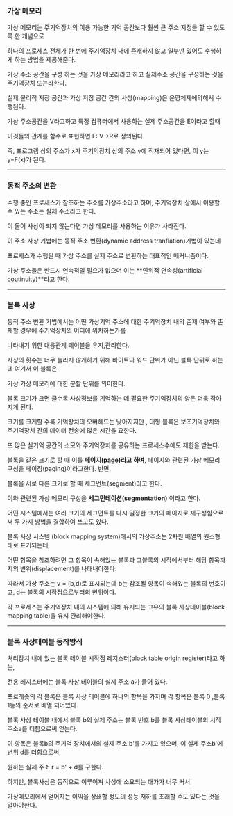 ### 가상 메모리

가상 메모리는 주기억장치의 이용 가능한 기억 공간보다 훨씬 큰 주소 지정을 할 수 있도록 한 개념으로 

하나의 프로세스 전체가 한 번에 주기억장치 내에 존재하지 않고 일부만 있어도 수행하게 하는 방법을 제공해준다.

가상 주소 공간을 구성 하는 것을 가상 메모리라고 하고 실제주소 공간을 구성하는 것을 주기억장치 또는라한다.

실제 물리적 저장 공간과 가상 저장 공간 간의 사상(mapping)은 운영체제에의해서 수행된다.

가상 주소공간을 V라고하고 특정 컴퓨터에서 사용하는 실제 주소공간을 E이라고 할때 

이것들의 관계를 함수로 표현하면 F: V->R로 정의된다.

즉, 프로그램 상의 주소가 x가 주기억장치 상의 주소 y에 적재되어 있다면, 이 y는 y=F(x)가 된다.

-------------------------------------------------

### 동적 주소의 변환

수행 중인 프로세스가 참조하는 주소를 가상주소라고 하며, 주기억장치 상에서 이용할 수 있는 주소는 실제 주소라고 한다.

이 둘이 사상이 되지 않는다면 가상 메모리를 사용하는 이유가 사라진다.

이 주소 사상 기법에는 동적 주소 변환(dynamic address tranflation)기법이 있는데

프로세스가 수행될 때 가상 주소를 실제 주소로 변환하는 대표적인 메커니즘이다.

가상 주소들은 반드시 연속적일 필요가 없으며 이는 **인위적 연속성(artificial coutinuity)**라고 한다.

-------------------------------------------------

### 블록 사상

동적 주소 변환 기법에서는 어떤 가상기억 주소에 대한 주기억장치 내의 존재 여부와 존재할 경우에 주기억장치의 어디에 위치하는가를 

나타내기 위한 대응관계 테이블을 유지,관리한다.

사상의 횟수는 너무 늘리지 않게하기 위해 바이트나 워드 단위가 아닌 블록 단위로 하는데 여기서 이 블록은

가상 가상 메모리에 대한 분할 단위를 의미한다.

블록 크기가 크면 클수록 사상정보를 기억하는 데 필요한 주기억장치의 양은 더욱 작아지게 된다.

크기를 크게할 수록 기억장치의 오버헤드는 낮아지지만 , 대형 블록은 보조기억장치와 주기억장치 간의 데이터 전송에 많은 시간을 요한다.

또 많은 실기억 공간의 소모와 주기억장치를 공유하는 프로세스수에도 제한을 받는다.

블록을 같은 크기로 할 때 이를 **페이지(page)라고 하며**, 페이지와 관련된 가상 메모리 구성을 페이징(paging)이라고한다. 반면,

블록을 서로 다른 크기로 할 때 세그먼트(segment)라고 한다.

이와 관련된 가상 메모리 구성을 **세그먼테이션(segmentation)** 이라고 한다.

어떤 시스템에서는 여러 크기의 세그먼트를 다시 일정한 크기의 페이지로 재구성함으로써 두 가지 방법을 결합하여 쓰고도 있다.

블록 사상 시스템 (block mapping system)에서의 가상주소는 2차원 배열의 원소형태로 표기되는데,

어떤 항목을 참조하려면 그 항목이 속해있는 블록과 그블록의 시작에서부터 해당 항목까지의 변위(displacement)를 나태내야한다.

따라서 가상 주소는 v = (b,d)로 표시되는데 b는 참조될 항목이 속해있는 블록의 번호이고, d는 블록의 시작점으로부터의 변위이다.

각 프로세스는 주기억장치 내의 시스템에 의해 유지되는 고유의 블록 사상테이블(block mapping table)을 유지 관리해야한다.

------------------------------------

### 블록 사상테이블 동작방식

처리장치 내에 있는 블록 테이블 시작점 레지스터(block table origin register)라고 하는,

전용 레지스터에는 블록 사상 테이블의 실제 주소 a가 들어 있다.

프로레슷의 각 블록은 블록 사상 테이블에 하나의 항목을 가지며 각 항목은 블록 0 ,블록 1등의 순서로 배열 되어있다.

블록 사상 테이블 내에서 블록 b의 실제 주소는 블록 번호 b를 블록 사상테이블의 시작 주소a를 더함으로써 얻는다.

이 항목은 블록b의 주기억 장치에서의 실제 주소 b'를 가지고 있으며, 이 실제 주소b'에 변위 d를 더함으로써,

원하는 실제 주소 r = b' + d를 구한다.

하지만, 블록사상은 동적으로 이루어져 사상에 소요되는 대가가 너무 커서,

가상메모리에서 얻어지는 이익을 상쇄할 정도의 성능 저하를 초래할 수도 있다는 것을 알아야한다.
